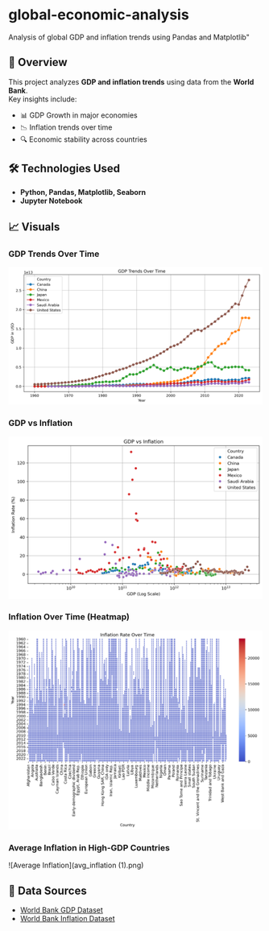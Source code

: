 # global-economic-analysis
Analysis of global GDP and inflation trends using Pandas and Matplotlib"
## 📌 Overview  
This project analyzes **GDP and inflation trends** using data from the **World Bank**.  
Key insights include:  
- 📊 GDP Growth in major economies  
- 📉 Inflation trends over time  
- 🔍 Economic stability across countries  

## 🛠️ Technologies Used  
- **Python, Pandas, Matplotlib, Seaborn**  
- **Jupyter Notebook**  

## 📈 Visuals  
### GDP Trends Over Time  
![GDP Trends](gdp_trends.png)  

### GDP vs Inflation  
![GDP vs Inflation](gdp_vs_inflation.png)  

### Inflation Over Time (Heatmap)  
![Inflation Heatmap](inflation_heatmap.png)  

### Average Inflation in High-GDP Countries  
![Average Inflation](avg_inflation (1).png)  

## 📂 Data Sources  
- [World Bank GDP Dataset](https://data.worldbank.org/indicator/NY.GDP.MKTP.CD)
- [World Bank Inflation Dataset](https://data.worldbank.org/indicator/FP.CPI.TOTL.ZG)
